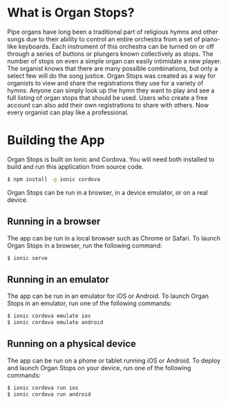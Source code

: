 # What is Organ Stops?

Pipe organs have long been a traditional part of religious hymns and other songs due to their ability to control an entire orchestra from a set of piano-like keyboards. Each instrument of this orchestra can be turned on or off through a series of buttons or plungers known collectively as stops. The number of stops on even a simple organ can easily intimidate a new player. The organist knows that there are many possible combinations, but only a select few will do the song justice. Organ Stops was created as a way for organists to view and share the registrations they use for a variety of hymns. Anyone can simply look up the hymn they want to play and see a full listing of organ stops that should be used. Users who create a free account can also add their own registrations to share with others. Now every organist can play like a professional.

# Building the App

Organ Stops is built on Ionic and Cordova. You will need both installed to build and run this application from source code.

```bash
$ npm install -g ionic cordova
```

Organ Stops can be run in a browser, in a device emulator, or on a real device.

## Running in a browser

The app can be run in a local browser such as Chrome or Safari. To launch Organ Stops in a browser, run the following command:

```bash
$ ionic serve
```

## Running in an emulator

The app can be run in an emulator for iOS or Android. To launch Organ Stops in an emulator, run one of the following commands:

```bash
$ ionic cordova emulate ios
$ ionic cordova emulate android
```

## Running on a physical device

The app can be run on a phone or tablet running iOS or Android. To deploy and launch Organ Stops on your device, run one of the following commands:

```bash
$ ionic cordova run ios
$ ionic cordova run android
```
